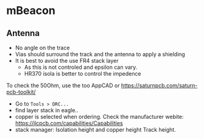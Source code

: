 # mBeacon

## Antenna

- No angle on the trace
- Vias should surround the track and the antenna to apply a shielding
- It is best to avoid the use FR4 stack layer
  - As this is not controled and epsilon can vary. 
  - HR370 isola is better to control the impedence

To check the 50Ohm, use the too AppCAD or https://saturnpcb.com/saturn-pcb-toolkit/
- Go to `Tools > DRC...` 
- find layer stack in eagle..
- copper is selected when ordering. Check the manufacturer webite: https://jlcpcb.com/capabilities/Capabilities
- stack manager: Isolation height and copper height Track height.
